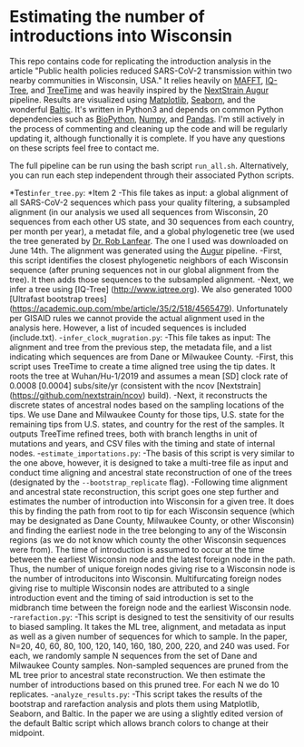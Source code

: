 # Estimating the number of introductions into Wisconsin
This repo contains code for replicating the introduction analysis in the article "Public health policies reduced SARS-CoV-2 transmission within two nearby communities in Wisconsin, USA." It relies heavily on [MAFFT](https://mafft.cbrc.jp/alignment/software/), [IQ-Tree](http://www.iqtree.org), and [TreeTime](https://github.com/neherlab/treetime) and was heavily inspired by the [NextStrain Augur](https://github.com/nextstrain/augur) pipeline. Results are visualized using [Matplotlib](https://matplotlib.org), [Seaborn](https://seaborn.pydata.org), and the wonderful [Baltic](https://github.com/evogytis/baltic). It's written in Python3 and depends on common Python dependencies such as [BioPython](https://biopython.org), [Numpy](https://numpy.org), and [Pandas](https://pandas.pydata.org). I'm still actively in the process of commenting and cleaning up the code and will be regularly updating it, although functionally it is complete. If you have any questions on these scripts feel free to contact me.

The full pipeline can be run using the bash script <code>run_all.sh</code>. Alternatively, you can run each step independent through their associated Python scripts. 

*Test<code>infer_tree.py</code>: 
*Item 2
    -This file takes as input: a global alignment of all SARS-CoV-2 sequences which pass your quality filtering, a subsampled alignment (in our analysis we used all sequences from Wisconsin, 20 sequences from each other US state, and 30 sequences from each country, per month per year), a metadat file, and a global phylogenetic tree (we used the tree generated by [Dr. Rob Lanfear](https://github.com/roblanf/sarscov2phylo). The one I used was downloaded on June 14th. The alignment was generated using the [Augur](https://github.com/nextstrain/augur) pipeline. 
    -First, this script identifies the closest phylogenetic neighbors of each Wisconsin sequence (after pruning sequences not in our global alignment from the tree). It then adds those sequences to the subsampled alignment. 
    -Next, we infer a tree using [IQ-Tree] (http://www.iqtree.org). We also generated 1000 [Ultrafast bootstrap trees] (https://academic.oup.com/mbe/article/35/2/518/4565479). Unfortunately per GISAID rules we cannot provide the actual alignment used in the analysis here. However, a list of incuded sequences is included (include.txt).
-<code>infer_clock_mugration.py</code>:
    -This file takes as input: The alignment and tree from the previous step, the metadata file, and a list indicating which sequences are from Dane or Milwaukee County.
    -First, this script uses TreeTime to create a time aligned tree using the tip dates. It roots the tree at Wuhan/Hu-1/2019 and assumes a mean [SD] clock rate of 0.0008 [0.0004] subs/site/yr (consistent with the ncov [Nextstrain] (https://github.com/nextstrain/ncov) build). 
    -Next, it reconstructs the discrete states of ancestral nodes based on the sampling locations of the tips. We use Dane and Milwaukee County for those tips, U.S. state for the remaining tips from U.S. states, and country for the rest of the samples. It outputs TreeTime refined trees, both with branch lengths in unit of mutations and years, and CSV files with the timing and state of internal nodes. 
-<code>estimate_importations.py</code>:
    -The basis of this script is very similar to the one above, however, it is designed to take a multi-tree file as input and conduct time aligning and ancestral state reconstruction of one of the trees (designated by the <code>--bootstrap_replicate</code> flag). 
    -Following time alignment and ancestral state reconstruction, this script goes one step further and estimates the number of introduction into Wisconsin for a given tree. It does this by finding the path from root to tip for each Wisconsin sequence (which may be designated as Dane County, Milwaukee County, or other Wisconsin) and finding the earliest node in the tree belonging to any of the Wisconsin regions (as we do not know which county the other Wisconsin sequences were from). The time of introduction is assumed to occur at the time between the earliest Wisconsin node and the latest foreign node in the path. Thus, the number of unique foreign nodes giving rise to a Wisconsin node is the number of introducitons into Wisconsin. Multifurcating foreign nodes giving rise to multiple Wisconsin nodes are attributed to a single introduction event and the timing of said introduction is set to the midbranch time between the foreign node and the earliest Wisconsin node. 
-<code>rarefaction.py</code>:
    -This script is designed to test the sensitivity of our results to biased sampling. It takes the ML tree, alignment, and metadata as input as well as a given number of sequences for which to sample. In the paper, N=20, 40, 60, 80, 100, 120, 140, 160, 180, 200, 220, and 240 was used. For each, we randomly sample N sequences from the set of Dane and Milwaukee County samples. Non-sampled sequences are pruned from the ML tree prior to ancestral state reconstruction. We then estimate the number of introductions based on this pruned tree. For each N we do 10 replicates. 
-<code>analyze_results.py</code>:
    -This script takes the results of the bootstrap and rarefaction analysis and plots them using Matplotlib, Seaborn, and Baltic. In the paper we are using a slightly edited version of the default Baltic script which allows branch colors to change at their midpoint. 

